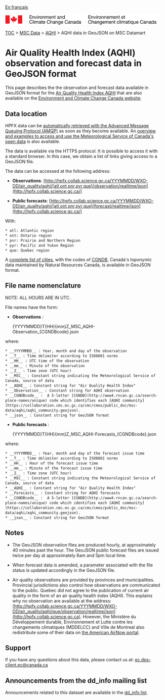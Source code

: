 [En français](readme_aqhi-hpfxjson_fr.md)

![ECCC logo](../../img_eccc-logo.png)

[TOC](../../readme_en.md) > [MSC Data](../readme_en.md) > [AQHI](readme_aqhi_en.md) > AQHI data in GeoJSON on MSC Datamart

# Air Quality Health Index (AQHI) observation and forecast data in GeoJSON format

This page describes the the observation and forecast data available in GeoJSON format for the [Air Quality Health Index AQHI](readme_aqhi_en.md) that are also available on the [Environment and Climate Change Canada website](https://meteo.gc.ca/airquality/pages/index_e.html). 

## Data location

HPFX data can be [automatically retrieved with the Advanced Message Queuing Protocol (AMQP)](../../msc-datamart/amqp_en.md) as soon as they become available. An [overview and examples to access and use the Meteorological Service of Canada's open data](../../usage/readme_en.md) is also available.

The data is available via the HTTPS protocol. It is possible to access it with a standard browser. In this case, we obtain a list of links giving access to a GeoJSON file.

The data can be accessed at the following address:

* __Observations__: [http://hpfx.collab.science.gc.ca/YYYMMDD/WXO-DD/air_quality/aqhi/[atl,ont,pnr,pyr,que]/observation/realtime/json](http://hpfx.collab.science.gc.ca/)

* __Public forecasts__: [http://hpfx.collab.science.gc.ca/YYYMMDD/WXO-DD/air_quality/aqhi/[atl,ont,pnr,pyr,que]/forecast/realtime/json](http://hpfx.collab.science.gc.ca/)

With:

    * atl: Atlantic region 
    * ont: Ontario region 
    * pnr: Prairie and Northern Region 
    * pyr: Pacific and Yukon Region
    * que: Quebec region

A [complete list of cities](https://collaboration.cmc.ec.gc.ca/cmc/cmos/public_doc/msc-data/aqhi/aqhi_station.geojson), with the codes of [CGNDB](http://www4.rncan.gc.ca/search-place-names/unique), Canada's toponymic data maintained by Natural Resources Canada, is available in GeoJSON format. 

## File name nomenclature 

NOTE: ALL HOURS ARE IN UTC.

File names have the form:

* __Observations__ :

    {YYYYMMDD}T{HH}{mm}Z_MSC_AQHI-Observation_{CGNDBcode}.json

where:

    * __YYYYMMDD__ : Year, month and day of the observation
    * __T__ : Time delimiter according to ISO8601 norms
    * __HH__ : UTC time of the observation
    * __mm__ : Minute of the observation
    * __Z__ : Time zone (UTC hour)
    * __MSC__ : Constant string indicating the Meteorological Service of Canada, source of data 
    * __AQHI__ : Constant string for "Air Quality Health Index"
    * __Observation__ : Constant string for AQHI observation 
    * __CGNDBcode__ :  A 5-letter [CGNDB](http://www4.rncan.gc.ca/search-place-names/unique) code which identifies each [AQHI community](https://collaboration.cmc.ec.gc.ca/cmc/cmos/public_doc/msc-data/aqhi/aqhi_community.geojson). 
    * __json__ : Constant string for GeoJSON format

* __Public forecasts__ :

    {YYYYMMDD}T{HH}{mm}Z_MSC_AQHI-Forecasts_{CGNDBcode}.json   
   
where:
    
    * __YYYYMMDD__ : Year, month and day of the forecast issue time
    * __T__ : Time delimiter according to ISO8601 norms
    * __HH__ : Hour of the forecast issue time
    * __mm__ : Minute of the forecast issue time
    * __Z__ : Time zone (UTC hour)
    * __MSC__ : Constant string indicating the Meteorological Service of Canada, source of data 
    * __AQHI__ : Constant string for "Air Quality Health Index"
    * __Forecasts__ : Constant string for AQHI forecasts
    * __CGNDBcode__ :  A 5-letter [CGNDB](http://www4.rncan.gc.ca/search-place-names/unique) code which identifies each [AQHI community](https://collaboration.cmc.ec.gc.ca/cmc/cmos/public_doc/msc-data/aqhi/aqhi_community.geojson). 
    * __json__ : Constant string for GeoJSON format

## Notes

* The GeoJSON observation files are produced hourly, at approximately 40 minutes past the hour. The GeoJSON public forecast files are issued twice per day at approximately 6am and 5pm local time.

* When forecast data is amended, a parameter associated with the file status is updated accordingly in the GeoJSON file.

* Air quality observations are provided by provinces and municipalities. Provincial jurisdictions also control how observations are communicated to the public. Quebec did not agree to the publication of current air quality in the form of an air quality health index (AQHI). This explains why no observation are available at the address: [http://hpfx.collab.science.gc.ca/YYYMMDD/WXO-DD/air_quality/aqhi/que/observation/realtime/json](http://hpfx.collab.science.gc.ca). However, the Ministère du Développement durable, Environnement et Lutte contre les changements climatiques (MDDELCC) and Ville de Montreal also redistribute some of their data on [the American AirNow portal](https://www.epa.gov/outdoor-air-quality-data/download-daily-data).

## Support

If you have any questions about this data, please contact us at: [ec.dps-client.ec@canada.ca](mailto:ec.dps-client.ec@canada.ca)

## Announcements from the dd_info mailing list 

Announcements related to this dataset are available in the [dd_info list](https://lists.ec.gc.ca/cgi-bin/mailman/listinfo/dd_info).